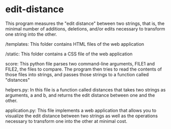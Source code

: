 # edit-distance

This program measures the "edit distance" between two strings, that is, the minimal number of additions, deletions, and/or edits necessary to transform one string into the other.

/templates: This folder contains HTML files of the web application

/static: This folder contains a CSS file of the web application

score: This python file parses two command-line arguments, FILE1 and FILE2, the files to compare. The program then tries to read the contents of those files into strings, and passes those strings to a function called "distances"

helpers.py: In this file is a function called distances that takes two strings as arguments, a and b, and returns the edit distance between one and the other.

application.py: This file implements a web application that allows you to visualize the edit distance between two strings as well as the operations necessary to transform one into the other at minimal cost.
